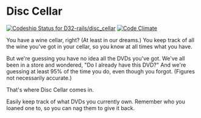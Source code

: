 # Disc Cellar

[ ![Codeship Status for D32-rails/disc_cellar](https://codeship.com/projects/8d428170-b3b0-0132-9665-2aa0bd32b09d/status?branch=master)](https://codeship.com/projects/70283)
[![Code Climate](https://codeclimate.com/github/D32-rails/disc_cellar/badges/gpa.svg)](https://codeclimate.com/github/D32-rails/disc_cellar)

You have a wine cellar, right? (At least in our dreams.) You keep track of all the wine you've got in your cellar, so you know at all times what you have.

But we're guessing you have no idea all the DVDs you've got. We've all been in a store and wondered, "Do I already have this DVD?" And we're guessing at least 95% of the time you do, even though you forgot. (Figures not necessarily accurate.)

That's where Disc Cellar comes in.

Easily keep track of what DVDs you currently own. Remember who you loaned one to, so you can nag them to give it back.
